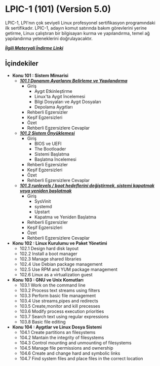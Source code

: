 # LPIC-1 (101) (Version 5.0)

LPIC-1, LPI'nın çok seviyeli Linux profesyonel sertifikasyon programındaki ilk sertifikadır. LPIC-1, adayın komut satırında bakım görevlerini yerine getirme, Linux çalıştıran bir bilgisayarı kurma ve yapılandırma, temel ağ yapılandırma yeteneklerini doğrulayacaktır.

***[İlgili Materyali İndirme Linki](https://learning.lpi.org/en/learning-materials/101-500/)***

## İçindekiler

 - **Konu 101 : Sistem Mimarisi**
   - ***[101.1 Donanım Ayarlarını Belirleme ve Yapılandırma](https://github.com/cuneytcorbaci/LPIC_1_Exam_101_LinuxProfessionalCert/blob/main/Topic_101_SistemMimarisi/101_1.md)***
        -  Giriş
           - Aygıt Etkinleştirme
           - Linux'ta Aygıt İncelemesi
           - Bilgi Dosyaları ve Aygıt Dosyaları
           - Depolama Aygıtları
        - Rehberli Egzersizler
        - Keşif Egzersizleri
        - Özet
        - Rehberli Egzersizlere Cevaplar
   - ***[101.2 Sistem Önyüklemesi](https://github.com/cuneytcorbaci/LPIC_1_Exam_101_LinuxProfessionalCert/blob/main/Topic_101_SistemMimarisi/101_2.md)***
      -   Giriş
           - BIOS ve UEFI
           - The Bootloader
           - Sistemi Başlatma
           - Başlatma İncelemesi
      - Rehberli Egzersizler
      - Keşif Egzersizleri
      - Özet
      - Rehberli Egzersizlere Cevaplar
   - ***[101.3 runlevels / boot hedeflerini değiştirmek, sistemi kapatmak veya yeniden başlatmak](https://github.com/cuneytcorbaci/LPIC_1_Exam_101_LinuxProfessionalCert/blob/main/Topic_101_SistemMimarisi/101_3.md)***
      -   Giriş
           - SysVinit
           - systemd
           - Upstart
           - Kapatma ve Yeniden Başlatma
      - Rehberli Egzersizler
      - Keşif Egzersizleri
      - Özet
      - Rehberli Egzersizlere Cevaplar
 - **Konu 102 : Linux Kurulumu ve Paket Yönetimi**
   - 102.1 Design hard disk layout
   - 102.2 Install a boot manager
   - 102.3 Manage shared libraries
   - 102.4 Use Debian package management
   - 102.5 Use RPM and YUM package management
   - 102.6 Linux as a virtualization guest
 - **Konu 103 : GNU ve Unix Komutları**
   - 103.1 Work on the command line
   - 103.2 Process text streams using filters
   - 103.3 Perform basic file management
   - 103.4 Use streams,pipes and redirects
   - 103.5 Create,monitor and kill precesses
   - 103.6 Modify process execution priorities
   - 103.7 Search text using regular expressions
   - 103.8 Basic file editing
 - **Konu 104 : Aygıtlar ve Linux Dosya Sistemi**
   - 104.1 Create partitions an filesystems
   - 104.2 Mantain the integrity of filesystems
   - 104.3 Control mounting and unmounting of filesystems
   - 104.5 Manage file permissions and ownership
   - 104.6 Create and change hard and symbolic links
   - 104.7 Find system files and place files in the correct location





[def]: https://github.com/cuneytcorbaci/LPIC-1-LPIC-1-Exam-101---Linux-Professional/blob/main/Topic_101_System%20Architecture/101_2%20Linux%20Installation%20and%20Package%20Management.md